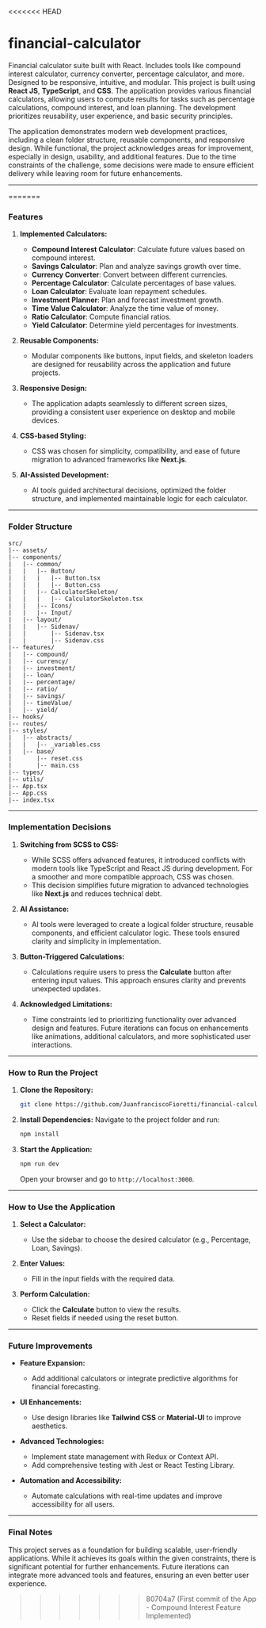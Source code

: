 <<<<<<< HEAD
# financial-calculator
Financial calculator suite built with React. Includes tools like compound interest calculator, currency converter, percentage calculator, and more. Designed to be responsive, intuitive, and modular. This project is built using **React JS**, **TypeScript**, and **CSS**. The application provides various financial calculators, allowing users to compute results for tasks such as percentage calculations, compound interest, and loan planning. The development prioritizes reusability, user experience, and basic security principles.

The application demonstrates modern web development practices, including a clean folder structure, reusable components, and responsive design. While functional, the project acknowledges areas for improvement, especially in design, usability, and additional features. Due to the time constraints of the challenge, some decisions were made to ensure efficient delivery while leaving room for future enhancements.

---

=======

### Features

1. **Implemented Calculators:**
   - **Compound Interest Calculator**: Calculate future values based on compound interest.
   - **Savings Calculator**: Plan and analyze savings growth over time.
   - **Currency Converter**: Convert between different currencies.
   - **Percentage Calculator**: Calculate percentages of base values.
   - **Loan Calculator**: Evaluate loan repayment schedules.
   - **Investment Planner**: Plan and forecast investment growth.
   - **Time Value Calculator**: Analyze the time value of money.
   - **Ratio Calculator**: Compute financial ratios.
   - **Yield Calculator**: Determine yield percentages for investments.

2. **Reusable Components:**
   - Modular components like buttons, input fields, and skeleton loaders are designed for reusability across the application and future projects.

3. **Responsive Design:**
   - The application adapts seamlessly to different screen sizes, providing a consistent user experience on desktop and mobile devices.

4. **CSS-based Styling:**
   - CSS was chosen for simplicity, compatibility, and ease of future migration to advanced frameworks like **Next.js**.

5. **AI-Assisted Development:**
   - AI tools guided architectural decisions, optimized the folder structure, and implemented maintainable logic for each calculator.

---

### Folder Structure

```
src/
|-- assets/
|-- components/
|   |-- common/
|   |   |-- Button/
|   |   |   |-- Button.tsx
|   |   |   |-- Button.css
|   |   |-- CalculatorSkeleton/
|   |   |   |-- CalculatorSkeleton.tsx
|   |   |-- Icons/
|   |   |-- Input/
|   |-- layout/
|   |   |-- Sidenav/
|   |       |-- Sidenav.tsx
|   |       |-- Sidenav.css
|-- features/
|   |-- compound/
|   |-- currency/
|   |-- investment/
|   |-- loan/
|   |-- percentage/
|   |-- ratio/
|   |-- savings/
|   |-- timeValue/
|   |-- yield/
|-- hooks/
|-- routes/
|-- styles/
|   |-- abstracts/
|   |   |-- _variables.css
|   |-- base/
|       |-- reset.css
|       |-- main.css
|-- types/
|-- utils/
|-- App.tsx
|-- App.css
|-- index.tsx
```

---

### Implementation Decisions

1. **Switching from SCSS to CSS:**
   - While SCSS offers advanced features, it introduced conflicts with modern tools like TypeScript and React JS during development. For a smoother and more compatible approach, CSS was chosen.
   - This decision simplifies future migration to advanced technologies like **Next.js** and reduces technical debt.

2. **AI Assistance:**
   - AI tools were leveraged to create a logical folder structure, reusable components, and efficient calculator logic. These tools ensured clarity and simplicity in implementation.

3. **Button-Triggered Calculations:**
   - Calculations require users to press the **Calculate** button after entering input values. This approach ensures clarity and prevents unexpected updates.

4. **Acknowledged Limitations:**
   - Time constraints led to prioritizing functionality over advanced design and features. Future iterations can focus on enhancements like animations, additional calculators, and more sophisticated user interactions.

---

### How to Run the Project

1. **Clone the Repository:**
   ```bash
   git clone https://github.com/JuanfranciscoFioretti/financial-calculator.git
   ```

2. **Install Dependencies:**
   Navigate to the project folder and run:
   ```bash
   npm install
   ```

3. **Start the Application:**
   ```bash
   npm run dev
   ```
   Open your browser and go to `http://localhost:3000`.

---

### How to Use the Application

1. **Select a Calculator:**
   - Use the sidebar to choose the desired calculator (e.g., Percentage, Loan, Savings).

2. **Enter Values:**
   - Fill in the input fields with the required data.

3. **Perform Calculation:**
   - Click the **Calculate** button to view the results. 
   - Reset fields if needed using the reset button.

---

### Future Improvements

- **Feature Expansion:**
  - Add additional calculators or integrate predictive algorithms for financial forecasting.

- **UI Enhancements:**
  - Use design libraries like **Tailwind CSS** or **Material-UI** to improve aesthetics.

- **Advanced Technologies:**
  - Implement state management with Redux or Context API.
  - Add comprehensive testing with Jest or React Testing Library.

- **Automation and Accessibility:**
  - Automate calculations with real-time updates and improve accessibility for all users.

---

### Final Notes

This project serves as a foundation for building scalable, user-friendly applications. While it achieves its goals within the given constraints, there is significant potential for further enhancements. Future iterations can integrate more advanced tools and features, ensuring an even better user experience.

>>>>>>> 80704a7 (First commit of the App - Compound Interest Feature Implemented)
